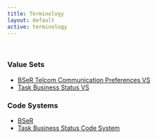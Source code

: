 ```yaml
---
title: Terminology
layout: default
active: terminology
---
```

<!-- { :.no_toc } -->
<!-- TOC  the css styling for this is \pages\assets\css\project.css under 'markdown-toc'-->
<!-- * Do not remove this line (it will not be displayed)
{:toc} -->
<!-- end TOC -->

<br/>

### Value Sets

- [BSeR Telcom Communication Preferences VS](ValueSet-BSeR-TelcomCommunicationPreferencesVS.html)
- [Task Business Status VS](ValueSet-TaskBusinessStatusVS.html)


### Code Systems

- [BSeR](CodeSystem-bser.html)
- [Task Business Status Code System](CodeSystem-TaskBusinessStatusCS.html)


